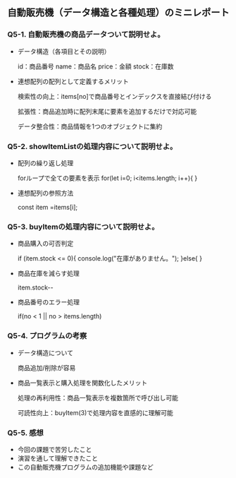 ## 自動販売機（データ構造と各種処理）のミニレポート
### Q5-1. 自動販売機の商品データついて説明せよ。
* データ構造（各項目とその説明）

  id：商品番号
  name：商品名
  price：金額
  stock：在庫数
* 連想配列の配列として定義するメリット

  検索性の向上：items[no]で商品番号とインデックスを直接結び付ける
  
  拡張性：商品追加時に配列末尾に要素を追加するだけで対応可能
  
  データ整合性：商品情報を1つのオブジェクトに集約
### Q5-2. showItemListの処理内容について説明せよ。
* 配列の繰り返し処理

  forループで全ての要素を表示
  for(let i=0; i<items.length; i++){
  }
* 連想配列の参照方法

  const item =items[i];
### Q5-3. buyItemの処理内容について説明せよ。
* 商品購入の可否判定

  if (item.stock <= 0){
      console.log("在庫がありません。");
  }else{
  }
* 商品在庫を減らす処理

  item.stock--
* 商品番号のエラー処理

  if(no < 1 || no > items.length)
### Q5-4. プログラムの考察
* データ構造について

  商品追加/削除が容易
* 商品一覧表示と購入処理を関数化したメリット

  処理の再利用性：商品一覧表示を複数箇所で呼び出し可能

  可読性向上：buyItem(3)で処理内容を直感的に理解可能
### Q5-5. 感想
* 今回の課題で苦労したこと
* 演習を通して理解できたこと
* この自動販売機プログラムの追加機能や課題など
